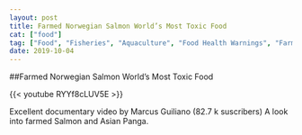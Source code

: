 ```yaml
---
layout: post
title: Farmed Norwegian Salmon World’s Most Toxic Food
cat: ["food"]
tag: ["Food", "Fisheries", "Aquaculture", "Food Health Warnings", "Farmed Salmon", "Farmed Panga"]
date: 2019-10-04
---
```

##Farmed Norwegian Salmon World’s Most Toxic Food


{{< youtube RYYf8cLUV5E >}}

Excellent documentary video by Marcus Guiliano (82.7 k suscribers) A look into farmed  Salmon and Asian Panga. 
